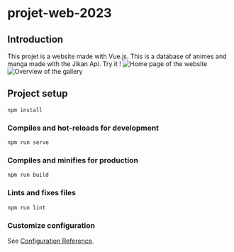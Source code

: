 # projet-web-2023

## Introduction

This projet is a website made with Vue.js. This is a database of animes and manga made with the Jikan Api. Try it !
![Home page of the website](https://cdn.discordapp.com/attachments/580524504258838530/1111771675109892096/homepage.png)
![Overview of the gallery](https://cdn.discordapp.com/attachments/580524504258838530/1111772220864340050/overviewpage.png)

## Project setup
```
npm install
```

### Compiles and hot-reloads for development
```
npm run serve
```

### Compiles and minifies for production
```
npm run build
```

### Lints and fixes files
```
npm run lint
```

### Customize configuration
See [Configuration Reference](https://cli.vuejs.org/config/).
